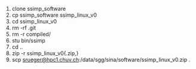 
1. clone ssimp_software
2. cp ssimp_software ssimp_linux_v0
3. cd ssimp_linux_v0
4. rm -rf .git
5. rm -r compiled/
6. stu bin/ssimp
7. cd ..
8. zip -r ssimp_linux_v0{.zip,}
9. scp srueger@hpc1.chuv.ch:/data/sgg/sina/software/ssimp_linux_v0.zip .
